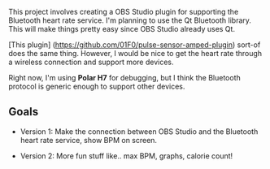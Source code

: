 This project involves creating a OBS Studio plugin for supporting the Bluetooth heart rate service.
I'm planning to use the Qt Bluetooth library. This will make things pretty easy since OBS Studio already uses Qt.

[This plugin] (https://github.com/01F0/pulse-sensor-amped-plugin) sort-of does the same thing.
However, I would be nice to get the heart rate through a wireless connection and support more devices. 

Right now, I'm using **Polar H7** for debugging, but I think the Bluetooth protocol is generic enough to support other devices.

## Goals

* Version 1: Make the connection between OBS Studio and the Bluetooth heart rate service, show BPM on screen.

* Version 2: More fun stuff like.. max BPM, graphs, calorie count!